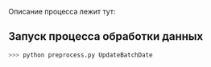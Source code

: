 Описание процесса лежит тут:

## Запуск процесса обработки данных <a name="usecase2"></a>
```python
>>> python preprocess.py UpdateBatchDate
```
